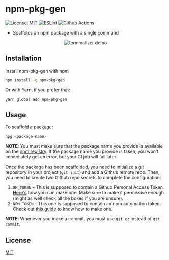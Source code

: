 # npm-pkg-gen

[![License: MIT](https://img.shields.io/badge/License-MIT-blue.svg)](https://opensource.org/licenses/MIT)
![ESLint](https://img.shields.io/badge/eslint-3A33D1?style=for-the-badge&logo=eslint&logoColor=white)
![Github Actions](https://img.shields.io/badge/GitHub_Actions-2088FF?style=for-the-badge&logo=github-actions&logoColor=white)

- Scaffolds an npm package with a single command

<p align="center">
    <img src="https://xylocone.files.wordpress.com/2022/08/npg.gif" alt="terminalizer demo" />
</p>

## Installation

Install npm-pkg-gen with npm

```sh
npm install -g npm-pkg-gen
```

Or with Yarn, if you prefer that:

```sh
yarn global add npm-pkg-gen
```

## Usage

To scaffold a package:

```sh
npg <package-name>
```

**NOTE**: You must make sure that the package name you provide is available on the [npm registry](https://npmjs.com). If the package name you provide is taken, you won't immediately get an error, but your CI job will fail later.

Once the package has been scaffolded, you need to initialize a git repository in your project (`git init`) and add a Github remote repo. Then, you need to create two Github repo secrets to complete the configuration:

1.  `GH_TOKEN` &ndash; This is supposed to contain a Github Personal Access Token. [Here's](https://docs.github.com/en/authentication/keeping-your-account-and-data-secure/creating-a-personal-access-token) how you can make one. Make sure to make it permissive enough (might as well check all the boxes if you are unsure).
2.  `NPM_TOKEN` &ndash; This one is supposed to contain an npm automation token. Check out [this guide](https://docs.npmjs.com/creating-and-viewing-access-tokens/) to know how to make one.

**NOTE**: Whenever you make a commit, you must use `git cz` instead of `git commit`.

## License

[MIT](https://choosealicense.com/licenses/mit/)
